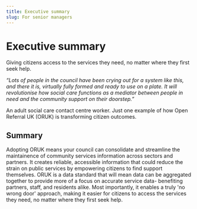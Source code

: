 ```yaml
---
title: Executive summary 
slug: For senior managers
---
```


# Executive summary

Giving citizens access to the services they need, no matter where they first seek help.

*“Lots of people in the council have been crying out for a system like this, and there it is, virtually fully formed and ready to use on a plate. It will revolutionise how social care functions as a mediator between people in need and the community support on their doorstep.”*

An adult social care contact centre worker. Just one example of how Open Referral UK (ORUK) is transforming citizen outcomes. 

## Summary
Adopting ORUK means your council can consolidate and streamline the maintainence of community services information across sectors and partners. It creates reliable, accessible information that could reduce the strain on public services by empowering citizens to find support themselves. ORUK is a data standard that will mean data can be aggregated together to provide more of a focus on accurate service data- benefiting partners, staff, and residents alike. Most importantly, it enables a truly 'no wrong door' approach, making it easier for citizens to access the services they need, no matter where they first seek help.
